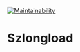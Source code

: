 [![Maintainability](https://api.codeclimate.com/v1/badges/1c5e38a5309080511fea/maintainability)](https://codeclimate.com/github/Akkowicz/szlongload/maintainability)

# Szlongload
